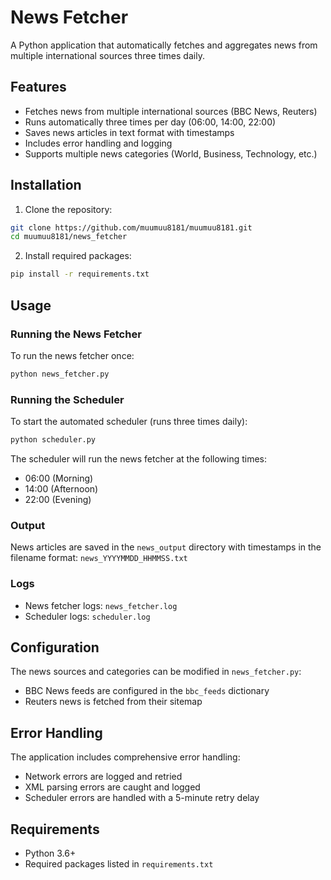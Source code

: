 # News Fetcher

A Python application that automatically fetches and aggregates news from multiple international sources three times daily.

## Features

- Fetches news from multiple international sources (BBC News, Reuters)
- Runs automatically three times per day (06:00, 14:00, 22:00)
- Saves news articles in text format with timestamps
- Includes error handling and logging
- Supports multiple news categories (World, Business, Technology, etc.)

## Installation

1. Clone the repository:
```bash
git clone https://github.com/muumuu8181/muumuu8181.git
cd muumuu8181/news_fetcher
```

2. Install required packages:
```bash
pip install -r requirements.txt
```

## Usage

### Running the News Fetcher

To run the news fetcher once:
```bash
python news_fetcher.py
```

### Running the Scheduler

To start the automated scheduler (runs three times daily):
```bash
python scheduler.py
```

The scheduler will run the news fetcher at the following times:
- 06:00 (Morning)
- 14:00 (Afternoon)
- 22:00 (Evening)

### Output

News articles are saved in the `news_output` directory with timestamps in the filename format: `news_YYYYMMDD_HHMMSS.txt`

### Logs

- News fetcher logs: `news_fetcher.log`
- Scheduler logs: `scheduler.log`

## Configuration

The news sources and categories can be modified in `news_fetcher.py`:
- BBC News feeds are configured in the `bbc_feeds` dictionary
- Reuters news is fetched from their sitemap

## Error Handling

The application includes comprehensive error handling:
- Network errors are logged and retried
- XML parsing errors are caught and logged
- Scheduler errors are handled with a 5-minute retry delay

## Requirements

- Python 3.6+
- Required packages listed in `requirements.txt`
